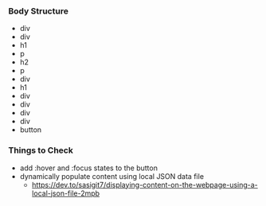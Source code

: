 ### Body Structure
- div
 - div
  - h1
  - p
  - h2
  - p
 - div
  - h1
   - div
   - div
   - div
   - div
   - button

### Things to Check
- add :hover and :focus states to the button
- dynamically populate content using local JSON data file 
    - https://dev.to/sasigit7/displaying-content-on-the-webpage-using-a-local-json-file-2mpb